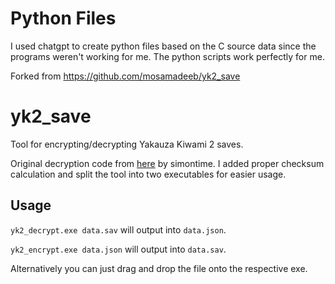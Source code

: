 # Python Files
I used chatgpt to create python files based on the C source data since the programs weren't working for me.  The python scripts work perfectly for me.

Forked from https://github.com/mosamadeeb/yk2_save

# yk2_save
 Tool for encrypting/decrypting Yakauza Kiwami 2 saves.

Original decryption code from [here](https://gist.github.com/simontime/59661a189b20fc3517b20d8c9f329017) by simontime. I added proper checksum calculation and split the tool into two executables for easier usage.

## Usage

`yk2_decrypt.exe data.sav` will output into `data.json`.

`yk2_encrypt.exe data.json` will output into `data.sav`.

Alternatively you can just drag and drop the file onto the respective exe.
